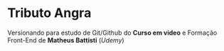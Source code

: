 # Tributo Angra
 Versionando para estudo de Git/Github do **Curso em video** e Formação Front-End de **Matheus Battisti** (*Udemy*)

